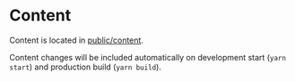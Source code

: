 # Content

Content is located in [public/content](public/content).

Content changes will be included automatically on development start (`yarn start`) and production build (`yarn build`).

